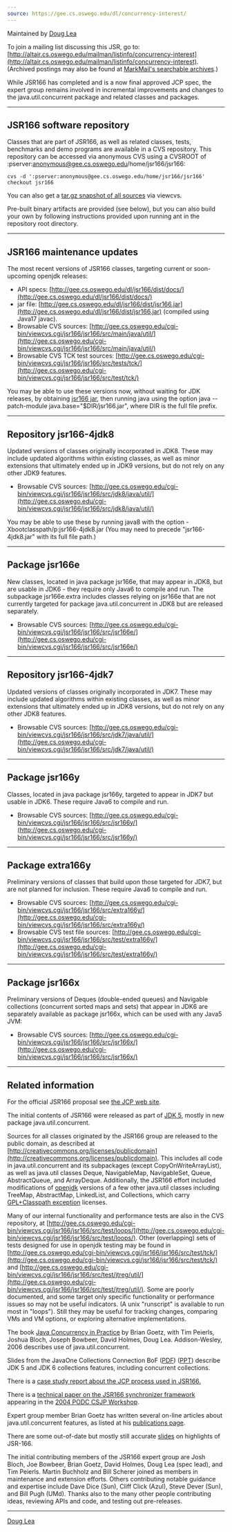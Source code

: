 ```yaml
---
source: https://gee.cs.oswego.edu/dl/concurrency-interest/
---
```

Maintained by [Doug Lea](http://gee.cs.oswego.edu/dl/)

To join a mailing list discussing this JSR, go to: [http://altair.cs.oswego.edu/mailman/listinfo/concurrency-interest](http://altair.cs.oswego.edu/mailman/listinfo/concurrency-interest). (Archived postings may also be found at [MarkMail's searchable archives](http://concurrency.markmail.org/).)

While JSR166 has completed and is a now final approved JCP spec, the expert group remains involved in incremental improvements and changes to the java.util.concurrent package and related classes and packages.

___

## JSR166 software repository

Classes that are part of JSR166, as well as related classes, tests, benchmarks and demo programs are available in a CVS repository. This repository can be accessed via anonymous CVS using a CVSROOT of :pserver:anonymous@gee.cs.oswego.edu/home/jsr166/jsr166:

```
cvs -d ':pserver:anonymous@gee.cs.oswego.edu/home/jsr166/jsr166' checkout jsr166

```

You can also get a [tar.gz snapshot of all sources](http://gee.cs.oswego.edu/cgi-bin/viewcvs.cgi/jsr166/jsr166.tar.gz?view=tar) via viewcvs.

Pre-built binary artifacts are provided (see below), but you can also build your own by following instructions provided upon running ant in the repository root directory.

___

## JSR166 maintenance updates

The most recent versions of JSR166 classes, targeting current or soon-upcoming openjdk releases:

-   API specs: [http://gee.cs.oswego.edu/dl/jsr166/dist/docs/](http://gee.cs.oswego.edu/dl/jsr166/dist/docs/)
-   jar file: [http://gee.cs.oswego.edu/dl/jsr166/dist/jsr166.jar](http://gee.cs.oswego.edu/dl/jsr166/dist/jsr166.jar) (compiled using Java17 javac).
-   Browsable CVS sources: [http://gee.cs.oswego.edu/cgi-bin/viewcvs.cgi/jsr166/jsr166/src/main/java/util/](http://gee.cs.oswego.edu/cgi-bin/viewcvs.cgi/jsr166/jsr166/src/main/java/util/)
-   Browsable CVS TCK test sources: [http://gee.cs.oswego.edu/cgi-bin/viewcvs.cgi/jsr166/jsr166/src/tests/tck/](http://gee.cs.oswego.edu/cgi-bin/viewcvs.cgi/jsr166/jsr166/src/test/tck/)

You may be able to use these versions now, without waiting for JDK releases, by obtaining [jsr166 jar](http://gee.cs.oswego.edu/dl/concurrent/dist/jsr166.jar), then running java using the option java --patch-module java.base="$DIR/jsr166.jar", where DIR is the full file prefix.

___

## Repository jsr166-4jdk8

Updated versions of classes originally incorporated in JDK8. These may include updated algorithms within existing classes, as well as minor extensions that ultimately ended up in JDK9 versions, but do not rely on any other JDK9 features.

-   Browsable CVS sources: [http://gee.cs.oswego.edu/cgi-bin/viewcvs.cgi/jsr166/jsr166/src/jdk8/java/util/](http://gee.cs.oswego.edu/cgi-bin/viewcvs.cgi/jsr166/jsr166/src/jdk8/java/util/)

You may be able to use these by running java8 with the option -Xbootclasspath/p:jsr166-4jdk8.jar (You may need to precede "jsr166-4jdk8.jar" with its full file path.)

___

## Package jsr166e

New classes, located in java package jsr166e, that may appear in JDK8, but are usable in JDK6 - they require only Java6 to compile and run. The subpackage jsr166e.extra includes classes relying on jsr166e that are not currently targeted for package java.util.concurrent in JDK8 but are released separately.

-   Browsable CVS sources: [http://gee.cs.oswego.edu/cgi-bin/viewcvs.cgi/jsr166/jsr166/src/jsr166e/](http://gee.cs.oswego.edu/cgi-bin/viewcvs.cgi/jsr166/jsr166/src/jsr166e/)

___

## Repository jsr166-4jdk7

Updated versions of classes originally incorporated in JDK7. These may include updated algorithms within existing classes, as well as minor extensions that ultimately ended up in JDK8 versions, but do not rely on any other JDK8 features.

-   Browsable CVS sources: [http://gee.cs.oswego.edu/cgi-bin/viewcvs.cgi/jsr166/jsr166/src/jdk7/java/util/](http://gee.cs.oswego.edu/cgi-bin/viewcvs.cgi/jsr166/jsr166/src/jdk7/java/util/)

___

## Package jsr166y

Classes, located in java package jsr166y, targeted to appear in JDK7 but usable in JDK6. These require Java6 to compile and run.

-   Browsable CVS sources: [http://gee.cs.oswego.edu/cgi-bin/viewcvs.cgi/jsr166/jsr166/src/jsr166y/](http://gee.cs.oswego.edu/cgi-bin/viewcvs.cgi/jsr166/jsr166/src/jsr166y/)

___

## Package extra166y

Preliminary versions of classes that build upon those targeted for JDK7, but are not planned for inclusion. These require Java6 to compile and run.

-   Browsable CVS sources: [http://gee.cs.oswego.edu/cgi-bin/viewcvs.cgi/jsr166/jsr166/src/extra166y/](http://gee.cs.oswego.edu/cgi-bin/viewcvs.cgi/jsr166/jsr166/src/extra166y/)
-   Browsable CVS test file sources: [http://gee.cs.oswego.edu/cgi-bin/viewcvs.cgi/jsr166/jsr166/src/test/extra166y/](http://gee.cs.oswego.edu/cgi-bin/viewcvs.cgi/jsr166/jsr166/src/test/extra166y/)

___

## Package jsr166x

Preliminary versions of Deques (double-ended queues) and Navigable collections (concurrent sorted maps and sets) that appear in JDK6 are separately available as package jsr166x, which can be used with any Java5 JVM:

-   Browsable CVS sources: [http://gee.cs.oswego.edu/cgi-bin/viewcvs.cgi/jsr166/jsr166/src/jsr166x/](http://gee.cs.oswego.edu/cgi-bin/viewcvs.cgi/jsr166/jsr166/src/jsr166x/)

___

## Related information

For the official JSR166 proposal see [the JCP web site](http://www.jcp.org/jsr/detail/166.jsp).

The initial contents of JSR166 were released as part of [JDK 5](http://www.jcp.org/en/jsr/detail?id=176), mostly in new package java.util.concurrent.

Sources for all classes originated by the JSR166 group are released to the public domain, as described at [http://creativecommons.org/licenses/publicdomain](http://creativecommons.org/licenses/publicdomain). This includes all code in java.util.concurrent and its subpackages (except CopyOnWriteArrayList), as well as java.util classes Deque, NavigableMap, NavigableSet, Queue, AbstractQueue, and ArrayDeque. Additionally, the JSR166 effort included modifications of [openjdk](http://openjdk.java.net/) versions of a few other java.util classes including TreeMap, AbstractMap, LinkedList, and Collections, which carry [GPL+Classpath exception](http://openjdk.java.net/legal/gplv2+ce.html) licenses.

Many of our internal functionality and performance tests are also in the CVS repository, at [http://gee.cs.oswego.edu/cgi-bin/viewcvs.cgi/jsr166/jsr166/src/test/loops/](http://gee.cs.oswego.edu/cgi-bin/viewcvs.cgi/jsr166/jsr166/src/test/loops/). Other (overlapping) sets of tests designed for use in openjdk testing may be found in [http://gee.cs.oswego.edu/cgi-bin/viewcvs.cgi/jsr166/jsr166/src/test/tck/](http://gee.cs.oswego.edu/cgi-bin/viewcvs.cgi/jsr166/jsr166/src/test/tck/) and [http://gee.cs.oswego.edu/cgi-bin/viewcvs.cgi/jsr166/jsr166/src/test/jtreg/util/](http://gee.cs.oswego.edu/cgi-bin/viewcvs.cgi/jsr166/jsr166/src/test/jtreg/util/). Some are poorly documented, and some target only specific functionality or performance issues so may not be useful indicators. (A unix "runscript" is available to run most in "loops"). Still they may be useful for tracking changes, comparing VMs and VM options, or exploring alternative implementations.

The book [Java Concurrency in Practice](http://www.awprofessional.com/title/0321349601) by Brian Goetz, with Tim Peierls, Joshua Bloch, Joseph Bowbeer, David Holmes, Doug Lea. Addison-Wesley, 2006 describes use of java.util.concurrent.

Slides from the JavaOne Collections Connection BoF ([PDF](https://gee.cs.oswego.edu/dl/concurrency-interest/Collections-BOF-2006.pdf)) ([PPT](https://gee.cs.oswego.edu/dl/concurrency-interest/Collections-BOF-2006.ppt)) describe JDK 5 and JDK 6 collections features, including concurrent collections.

There is a [case study report about the JCP process used in JSR166.](http://www.jcp.org/en/resources/guide/166-casestudy)

There is a [technical paper on the JSR166 synchronizer framework](http://gee.cs.oswego.edu/dl/papers/aqs.pdf) appearing in the [2004 PODC CSJP Workshop](http://www.podc.org/html/podc2004/).

Expert group member Brian Goetz has written several on-line articles about java.util.concurrent features, as listed at his [publications page](http://www.briangoetz.com/pubs.html).

There are some out-of-date but mostly still accurate [slides](https://gee.cs.oswego.edu/dl/concurrency-interest/jsr166-slides.pdf) on highlights of JSR-166.

The initial contributing members of the JSR166 expert group are Josh Bloch, Joe Bowbeer, Brian Goetz, David Holmes, Doug Lea (spec lead), and Tim Peierls. Martin Buchholz and Bill Scherer joined as members in maintenance and extension efforts. Others contributing notable guidance and expertise include Dave Dice (Sun), Cliff Click (Azul), Steve Dever (Sun), and Bill Pugh (UMd). Thanks also to the many other people contributing ideas, reviewing APIs and code, and testing out pre-releases.

___

[Doug Lea](http://gee.cs.oswego.edu/dl/)
